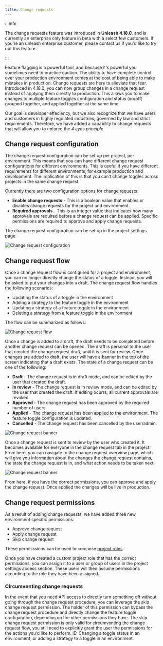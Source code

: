 ```yaml
---
title: Change requests
---
```


:::info

The change requests feature was introduced in **Unleash 4.18.0**, and is currently an enterprise only feature in beta
with a select few customers. If you're an unleash enterprise customer, please contact us if you'd like to try out this 
feature. 

:::

Feature flagging is a powerful tool, and because it's powerful you sometimes need to practice caution. The ability to have complete control over your production environment comes at the cost of being able to make mistakes in production. Change requests are here to alleviate that fear. Introduced in 4.18.0, you can now group changes in a change request instead of applying them directly to production. This allows you to make changes to multiple feature toggles configuration and status (on/off) grouped together, and applied together at the same time. 

Our goal is developer effeciency, but we also recognize that we have users and customers in highly regulated industries, governed by law and strict requirements. Therefore, we have added a capability to change requests that will allow you to enforce the _4 eyes principle_.

## Change request configuration

The change request configuration can be set up per project, per environment. This means that you can have different change request configurations for different environments. This is useful if you have different requirements for different environments, for example production and development. The implication of this is that you can't change toggles across projects in the same change request.

Currently there are two configuration options for change requests:
* **Enable change requests** - This is a boolean value that enables or disables change requests for the project and environment.
* **Required approvals** - This is an integer value that indicates how many approvals are required before a change request can be applied. Specific permissions are required to approve and apply change requests.

The change request configuration can be set up in the project settings page: 

![Change request configuration](/img/change-request-configuration.png)


## Change request flow

Once a change request flow is configured for a project and environment, you can no longer directly change the status of a toggle. Instead, you will be asked to put your changes into a draft. The change request flow handles the following scenarios: 

* Updating the status of a toggle in the environment
* Adding a strategy to the feature toggle in the environment
* Updating a strategy of a feature toggle in the environment
* Deleting a strategy from a feature toggle in the environment

The flow can be summarized as follows:

![Change request flow](/img/change-request-flow.png)

Once a change is added to a draft, the draft needs to be completed before another change request can be opened. The draft is personal to the user that created the change request draft, until it is sent for review. Once changes are added to draft, the user will have a banner in the top of the screen indicating that a draft exists. The state of a change request can be one of the following: 

* **Draft** - The change request is in draft mode, and can be edited by the user that created the draft.
* **In review** - The change request is in review mode, and can be edited by the user that created the draft. If editing ocurrs, all current approvals are revoked
* **Approved** - The change request has been approved by the required number of users.
* **Applied** - The change request has been applied to the environment. The feature toggle configuration is updated.
* **Cancelled** - The change request has been cancelled by the user/admin.

![Change request banner](/img/change-request-banner.png)

Once a change request is sent to review by the user who created it. It becomes available for everyone in the change request tab in the project. From here, you can navigate to the change request overview page, which will give you information about the changes the change request contains, the state the change request is in, and what action needs to be taken next.

![Change request banner](/img/change-request-overview.png)

From here, if you have the correct permissions, you can approve and apply the change request. Once applied the changes will be live in production.
## Change request permissions

As a result of adding change requests, we have added three new environment specific permissions: 
* Approve change request
* Apply change request
* Skip change request

These permisssions can be used to compose [project roles](../how-to/how-to-create-and-assign-custom-project-roles.md).

Once you have created a custom project role that has the correct permissions, you can assign it to a user or group of users in the project settings access section. These users will then assume permissions according to the role they have been assigned.

### Circumventing change requests

In the event that you need API access to directly turn something off without going through the change request procedure, you can leverage the skip change request permission. The holder of this permission can bypass the change request procedure and directly change the feature toggle configuration, depending on the other permissions they have. The skip change request permission is only valid for circumventing the change request flow, you still need to explicitly grant the user the permissions for the actions you'd like to perform. IE: Changing a toggle status in an environment, or adding a strategy to a toggle in an environment.



